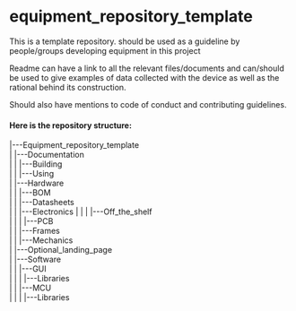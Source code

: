 # equipment_repository_template

This is a template repository. should be used as a guideline by people/groups developing equipment in this project

Readme can have a link to all the relevant files/documents and can/should be used to give examples of data collected with the device as well as the rational behind its construction.

Should also have mentions to code of conduct and contributing guidelines.


#### Here is the repository structure:

|---Equipment_repository_template  
|   |---Documentation  
|   |   |---Building  
|   |   |---Using  
|   |---Hardware  
|   |   |---BOM  
|   |   |---Datasheets  
|   |   |---Electronics
|   |   |   |---Off_the_shelf  
|   |   |   |---PCB  
|   |   |---Frames  
|   |   |---Mechanics  
|   |---Optional_landing_page  
|   |---Software  
|   |   |---GUI   
|   |   |   |---Libraries   
|   |   |---MCU  
|   |   |   |---Libraries   
